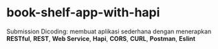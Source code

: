 # book-shelf-app-with-hapi
Submission Dicoding: membuat aplikasi sederhana dengan menerapkan <b>RESTful</b>, <b>REST</b>, <b>Web Service</b>, <b>Hapi</b>, <b>CORS</b>, <b>CURL</b>, <b>Postman</b>, <b>Eslint</b>
